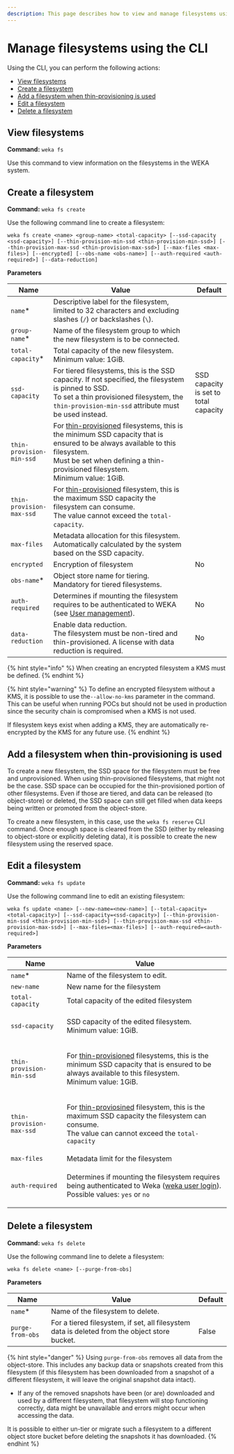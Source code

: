 ```yaml
---
description: This page describes how to view and manage filesystems using the CLI.
---
```


# Manage filesystems using the CLI

Using the CLI, you can perform the following actions:

* [View filesystems](managing-filesystems-1.md#view-filesystems)
* [Create a filesystem](managing-filesystems-1.md#add-a-filesystem)
* [Add a filesystem when thin-provisioning is used](managing-filesystems-1.md#add-a-filesystem-when-thin-provisioning-is-used)
* [Edit a filesystem](managing-filesystems-1.md#edit-a-filesystem)
* [Delete a filesystem](managing-filesystems-1.md#delete-a-filesystem)

## View filesystems

**Command:** `weka fs`

Use this command to view information on the filesystems in the WEKA system.

## Create a filesystem

**Command:** `weka fs create`

Use the following command line to create a filesystem:

`weka fs create <name> <group-name> <total-capacity> [--ssd-capacity <ssd-capacity>] [--thin-provision-min-ssd <thin-provision-min-ssd>] [--thin-provision-max-ssd <thin-provision-max-ssd>] [--max-files <max-files>] [--encrypted] [--obs-name <obs-name>] [--auth-required <auth-required>] [--data-reduction]`

**Parameters**

<table><thead><tr><th>Name</th><th width="314">Value</th><th>Default</th></tr></thead><tbody><tr><td><code>name</code>*</td><td>Descriptive label for the filesystem, limited to 32 characters and excluding slashes (<code>/</code>) or backslashes (<code>\</code>).</td><td>​</td></tr><tr><td><code>group-name</code>*</td><td>Name of the filesystem group to which the new filesystem is to be connected.</td><td></td></tr><tr><td><code>total-capacity</code>*</td><td>Total capacity of the new filesystem.<br>Minimum value: 1GiB.</td><td></td></tr><tr><td><code>ssd-capacity</code></td><td>For tiered filesystems, this is the SSD capacity. If not specified, the filesystem is pinned to SSD.<br>To set a thin provisioned filesystem, the <code>thin-provision-min-ssd</code> attribute must be used instead.</td><td>SSD capacity is set to total capacity</td></tr><tr><td><code>thin-provision-min-ssd</code></td><td>For <a href="../../overview/filesystems.md#thin-provisioning">thin-provisioned</a> filesystems, this is the minimum SSD capacity that is ensured to be always available to this filesystem.<br>Must be set when defining a thin-provisioned filesystem.<br>Minimum value: 1GiB.</td><td></td></tr><tr><td><code>thin-provision-max-ssd</code></td><td>For <a href="../../overview/filesystems.md#thin-provisioning">thin-provisioned</a> filesystem, this is the maximum SSD capacity the filesystem can consume.<br>The value cannot exceed the <code>total-capacity</code>.</td><td></td></tr><tr><td><code>max-files</code></td><td>Metadata allocation for this filesystem.<br>Automatically calculated by the system based on the SSD capacity.</td><td></td></tr><tr><td><code>encrypted</code></td><td>Encryption of filesystem</td><td>No</td></tr><tr><td><code>obs-name</code>*</td><td>Object store name for tiering.<br>Mandatory for tiered filesystems.</td><td></td></tr><tr><td><code>auth-required</code></td><td>Determines if mounting the filesystem requires to be authenticated to WEKA (see <a href="../../usage/user-management/">User management</a>).</td><td>No</td></tr><tr><td><code>data-reduction</code></td><td>Enable data reduction.<br>The filesystem must be non-tired and thin-provisioned. A license with data reduction is required.<br></td><td>No</td></tr></tbody></table>



{% hint style="info" %}
When creating an encrypted filesystem a KMS must be defined.
{% endhint %}

{% hint style="warning" %}
To define an encrypted filesystem without a KMS, it is possible to use the`--allow-no-kms` parameter in the command. This can be useful when running POCs but should not be used in production since the security chain is compromised when a KMS is not used.

If filesystem keys exist when adding a KMS, they are automatically re-encrypted by the KMS for any future use.
{% endhint %}

## Add a filesystem when thin-provisioning is used&#x20;

To create a new filesystem, the SSD space for the filesystem must be free and unprovisioned. When using thin-provisioned filesystems, that might not be the case. SSD space can be occupied for the thin-provisioned portion of other filesystems. Even if those are tiered, and data can be released (to object-store) or deleted, the SSD space can still get filled when data keeps being written or promoted from the object-store.

To create a new filesystem, in this case, use the `weka fs reserve` CLI command. Once enough space is cleared from the SSD (either by releasing to object-store or explicitly deleting data), it is possible to create the new filesystem using the reserved space.

## Edit a filesystem

**Command:** `weka fs update`

Use the following command line to edit an existing filesystem:

`weka fs update <name> [--new-name=<new-name>] [--total-capacity=<total-capacity>] [--ssd-capacity=<ssd-capacity>] [--thin-provision-min-ssd <thin-provision-min-ssd>] [--thin-provision-max-ssd <thin-provision-max-ssd>] [--max-files=<max-files>] [--auth-required=<auth-required>]`

**Parameters**

| Name                     | Value                                                                                                                                                                                                                             |
| ------------------------ | --------------------------------------------------------------------------------------------------------------------------------------------------------------------------------------------------------------------------------- |
| `name`\*                 | Name of the filesystem to edit.                                                                                                                                                                                                   |
| `new-name`               | New name for the filesystem                                                                                                                                                                                                       |
| `total-capacity`         | Total capacity of the edited filesystem                                                                                                                                                                                           |
| `ssd-capacity`           | <p>SSD capacity of the edited filesystem.<br>Minimum value: 1GiB.</p>                                                                                                                                                             |
| `thin-provision-min-ssd` | <p>For <a href="../../overview/filesystems.md#thin-provisioning">thin-provisioned</a> filesystems, this is the minimum SSD capacity that is ensured to be always available to this filesystem.<br>Minimum value: 1GiB.</p>        |
| `thin-provision-max-ssd` | <p>For <a href="../../overview/filesystems.md#thin-provisioning">thin-proviosined</a> filesystem, this is the maximum SSD capacity the filesystem can consume.<br>The value can cannot exceed the <code>total-capacity</code></p> |
| `max-files`              | Metadata limit for the filesystem                                                                                                                                                                                                 |
| `auth-required`          | <p>Determines if mounting the filesystem requires being authenticated to Weka (<a href="../../usage/user-management/#user-log-in">weka user login</a>).<br>Possible values: <code>yes</code> or <code>no</code></p>               |

## Delete a filesystem

**Command:** `weka fs delete`

Use the following command line to delete a filesystem:

`weka fs delete <name> [--purge-from-obs]`

**Parameters**

| Name             | Value                                                                                         | Default |
| ---------------- | --------------------------------------------------------------------------------------------- | ------- |
| `name`\*         | Name of the filesystem to delete.                                                             |         |
| `purge-from-obs` | For a tiered filesystem, if set, all filesystem data is deleted from the object store bucket. | False   |

{% hint style="danger" %}
Using `purge-from-obs` removes all data from the object-store. This includes any backup data or snapshots created from this filesystem (if this filesystem has been downloaded from a snapshot of a different filesystem, it will leave the original snapshot data intact).

* If any of the removed snapshots have been (or are) downloaded and used by a different filesystem, that filesystem will stop functioning correctly, data might be unavailable and errors might occur when accessing the data.

It is possible to either un-tier or migrate such a filesystem to a different object store bucket before deleting the snapshots it has downloaded.
{% endhint %}
